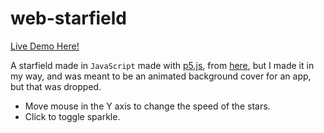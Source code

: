 # web-starfield

[Live Demo Here!](https://space-hound.github.io/web-starfield/)

A starfield made in `JavaScript` made with [p5.js](https://p5js.org/), from [here](https://www.youtube.com/watch?v=17WoOqgXsRM), but I made it in my way, and was meant to be an animated background cover for an app, but that was dropped.
 
 - Move mouse in the Y axis to change the speed of the stars.
 - Click to toggle sparkle.
